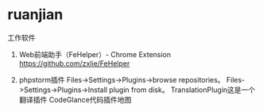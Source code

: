# ruanjian
工作软件
1. Web前端助手（FeHelper）- Chrome Extension 
https://github.com/zxlie/FeHelper

2. phpstorm插件
Files->Settings->Plugins->browse repositories。
Files->Settings->Plugins->Install plugin from disk。
TranslationPlugin这是一个翻译插件
CodeGlance代码插件地图
